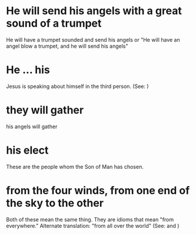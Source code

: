 
# He will send his angels with a great sound of a trumpet
He will have a trumpet sounded and send his angels or "He will have an angel blow a trumpet, and he will send his angels"

# He ... his
Jesus is speaking about himself in the third person. (See: )

# they will gather
his angels will gather

# his elect
These are the people whom the Son of Man has chosen.

# from the four winds, from one end of the sky to the other
Both of these mean the same thing. They are idioms that mean "from everywhere." Alternate translation: "from all over the world" (See:  and )